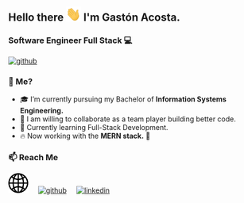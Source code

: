 
## Hello there <img src="https://github.com/jatin-pahuja/jatin-pahuja/blob/master/Hi.gif" width="30px"> I'm Gastón Acosta.
### Software Engineer Full Stack 💻
[<img src='https://images-wixmp-ed30a86b8c4ca887773594c2.wixmp.com/f/2c7e7e1f-d634-4e24-afa3-fef24571644a/dfbrm2e-e111d822-acae-460c-8e70-e4a13626b639.gif?token=eyJ0eXAiOiJKV1QiLCJhbGciOiJIUzI1NiJ9.eyJzdWIiOiJ1cm46YXBwOjdlMGQxODg5ODIyNjQzNzNhNWYwZDQxNWVhMGQyNmUwIiwiaXNzIjoidXJuOmFwcDo3ZTBkMTg4OTgyMjY0MzczYTVmMGQ0MTVlYTBkMjZlMCIsIm9iaiI6W1t7InBhdGgiOiJcL2ZcLzJjN2U3ZTFmLWQ2MzQtNGUyNC1hZmEzLWZlZjI0NTcxNjQ0YVwvZGZicm0yZS1lMTExZDgyMi1hY2FlLTQ2MGMtOGU3MC1lNGExMzYyNmI2MzkuZ2lmIn1dXSwiYXVkIjpbInVybjpzZXJ2aWNlOmZpbGUuZG93bmxvYWQiXX0.lKjqApCu-3TlFFOTPHq7wrVN3Fw93SzF7YtnLKqfmiY' alt='github' width='250'>](https://gasteac.vercel.app)
### 🚀 Me?
- 🎓 I’m currently pursuing my Bachelor of **Information Systems Engineering.**
- 👯 I am willing to collaborate as a team player building better code.
- 🌱 Currently learning Full-Stack Development.
- 🔥 Now working with the **MERN stack.** 🍷

### 📫 Reach Me
[<img src='https://github.com/jatin-pahuja/jatin-pahuja/blob/master/globe.png' alt='github' height='40' >](https://gasteac.com/)
&nbsp;&nbsp;&nbsp;
[<img src='https://cdn.jsdelivr.net/npm/simple-icons@3.0.1/icons/github.svg' alt='github' height='40'>](https://github.com/gasteac)
&nbsp;&nbsp;&nbsp;
[<img src='https://cdn.jsdelivr.net/npm/simple-icons@3.0.1/icons/linkedin.svg' alt='linkedin' height='40'>](https://www.linkedin.com/in/gasteac)

